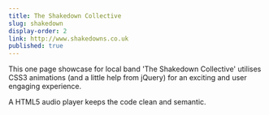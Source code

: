 ```yaml
---
title: The Shakedown Collective
slug: shakedown
display-order: 2
link: http://www.shakedowns.co.uk
published: true
---
```


This one page showcase for local band 'The Shakedown Collective' utilises CSS3 animations (and a little help from jQuery) for an exciting and user engaging experience.

A HTML5 audio player keeps the code clean and semantic.
